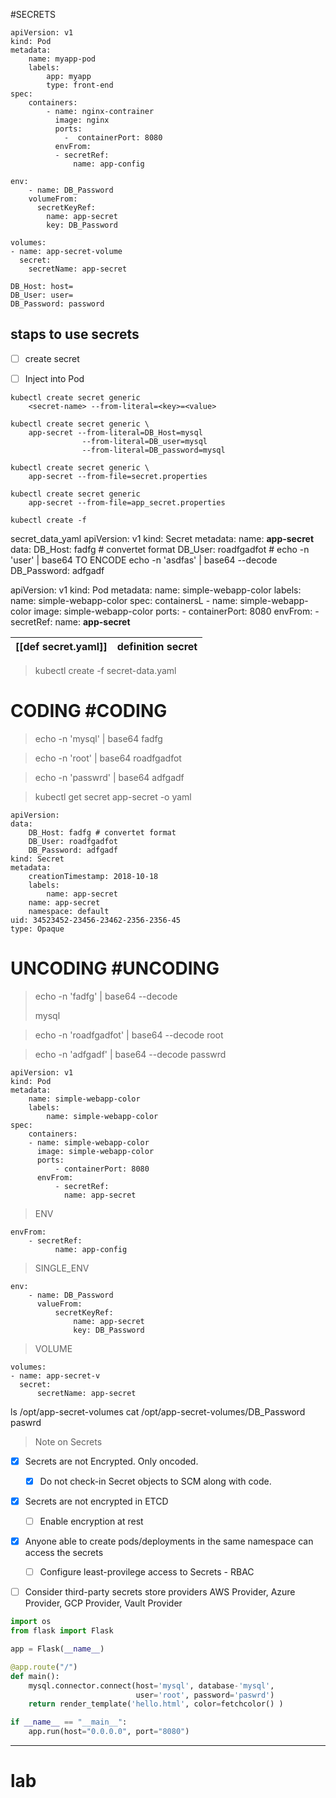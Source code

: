 #SECRETS
```ENV
apiVersion: v1
kind: Pod
metadata:
	name: myapp-pod
	labels:
		app: myapp
		type: front-end
spec:
	containers:
		- name: nginx-contrainer
		  image: nginx
		  ports:
		    -  containerPort: 8080
		  envFrom:
		  - secretRef:
		      name: app-config
```

```SINGLE_ENV
env:
	- name: DB_Password
	volumeFrom:
	  secretKeyRef:
	    name: app-secret
	    key: DB_Password
```

```VOLUME
volumes:
- name: app-secret-volume
  secret: 
    secretName: app-secret
```


```secret
DB_Host: host=
DB_User: user=
DB_Password: password
```

## staps to use secrets
- [ ] create secret 
- [ ] Inject into Pod


```imporative
kubectl create secret generic
	<secret-name> --from-literal=<key>=<value>
```

```
kubectl create secret generic \
	app-secret --from-literal=DB_Host=mysql
				--from-literal=DB_user=mysql
				--from-literal=DB_password=mysql
```

```from_file
kubectl create secret generic \
	app-secret --from-file=secret.properties
```

```imporative
kubectl create secret generic
	app-secret --from-file=app_secret.properties
```

```declarative
kubectl create -f 
```

secret_data_yaml
apiVersion: v1
kind: Secret
metadata:
	name: **app-secret**
data:
	DB_Host: fadfg # convertet format
	DB_User: roadfgadfot # echo -n 'user' | base64      TO ENCODE    echo -n 'asdfas' | base64 --decode
	DB_Password: adfgadf

apiVersion: v1
kind: Pod
metadata:
	name: simple-webapp-color
	labels:
		name: simple-webapp-color
spec:
	containersL
	- name: simple-webapp-color
	  image: simple-webapp-color
	  ports:
		  - containerPort: 8080
	  envFrom:
		  - secretRef:
		    name: **app-secret**
		

| [[def secret.yaml]] | definition secret |
| - | - |

>kubectl create -f secret-data.yaml

# CODING #CODING

> echo -n 'mysql' | base64
> fadfg

> echo -n 'root' | base64
> roadfgadfot

>echo -n 'passwrd' | base64
>adfgadf

> kubectl get secret app-secret -o yaml

```
apiVersion:
data:
	DB_Host: fadfg # convertet format
	DB_User: roadfgadfot
	DB_Password: adfgadf
kind: Secret
metadata:
	creationTimestamp: 2018-10-18
	labels:
		name: app-secret
	name: app-secret
	namespace: default
uid: 34523452-23456-23462-2356-2356-45
type: Opaque
```

# UNCODING #UNCODING

> echo -n 'fadfg' | base64 --decode
> 
> mysql

> echo -n 'roadfgadfot' | base64 --decode
> root

> echo -n 'adfgadf' | base64 --decode
> passwrd

```pod_definition_secret
apiVersion: v1
kind: Pod
metadata:
	name: simple-webapp-color
	labels:
		name: simple-webapp-color
spec:
	containers:
	- name: simple-webapp-color
	  image: simple-webapp-color
	  ports:
		  - containerPort: 8080
	  envFrom:
		  - secretRef:
		    name: app-secret
```

>ENV
```
envFrom:
	- secretRef:
		  name: app-config
```

>SINGLE_ENV
```
env:
	- name: DB_Password
	  valueFrom:
		  secretKeyRef:
			  name: app-secret
			  key: DB_Password
```

>VOLUME
```
volumes:
- name: app-secret-v
  secret:
	  secretName: app-secret
```
ls /opt/app-secret-volumes
cat /opt/app-secret-volumes/DB_Password
paswrd

> Note on Secrets
- [x] Secrets are not Encrypted. Only oncoded.
	- [x] Do not check-in Secret objects to SCM along with code.
- [x] Secrets are not encrypted in ETCD
	- [ ] Enable encryption at rest
- [x] Anyone able to create pods/deployments in the same namespace can access the secrets
	- [ ] Configure least-provilege access to Secrets - RBAC
- [ ] Consider third-party secrets store providers AWS Provider, Azure Provider, GCP Provider, Vault Provider


```app.py
import os
from flask import Flask

app = Flask(__name__)

@app.route("/")
def main():
	mysql.connector.connect(host='mysql', database-'mysql',
							user='root', password='paswrd')
	return render_template('hello.html', color=fetchcolor() )

if __name__ == "__main__":
	app.run(host="0.0.0.0", port="8080")
```
---
# lab
